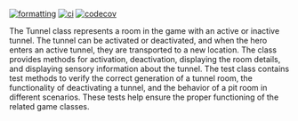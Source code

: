 [![formatting](https://github.com/arsh052003/IOT1026-Project/actions/workflows/formatting.yml/badge.svg)](https://github.com/arsh052003/IOT1026-Project/actions/workflows/formatting.yml)
[![ci](https://github.com/arsh052003/IOT1026-Project/actions/workflows/ci.yml/badge.svg)](https://github.com/arsh052003/IOT1026-Project/actions/workflows/ci.yml)
[![codecov](https://codecov.io/gh/arsh052003/IOT1026-Project/branch/main/graph/badge.svg?token=KUH72KEYU2)](https://codecov.io/gh/arsh052003/IOT1026-Project)

The Tunnel class represents a room in the game with an active or inactive tunnel. The tunnel can be activated or deactivated, and when the hero enters an active tunnel, they are transported to a new location. The class provides methods for activation, deactivation, displaying the room details, and displaying sensory information about the tunnel.
The test class contains test methods to verify the correct generation of a tunnel room, the functionality of deactivating a tunnel, and the behavior of a pit room in different scenarios. These tests help ensure the proper functioning of the related game classes.
